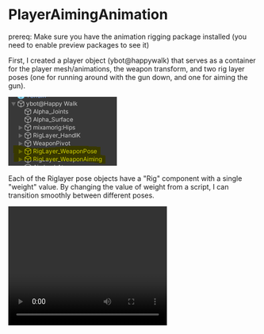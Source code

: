 # PlayerAimingAnimation
prereq: Make sure you have the animation rigging package installed (you need to enable preview packages to see it)

First, I created a  player object (ybot@happywalk) that serves as a container for the player mesh/animations, the weapon transform, and two rig layer poses (one for running around with the gun down, and one for aiming the gun).

![character structure](./characterstructure.png)

Each of the Riglayer pose objects have a "Rig" component with a single "weight" value. By changing the value of weight from a script, I can transition smoothly between different poses. 


<video width="320" height="240" controls>
  <source src="./poseweight.mp4" type="video/mp4">
</video>